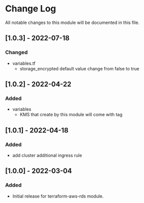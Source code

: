 # Change Log

All notable changes to this module will be documented in this file.


## [1.0.3] - 2022-07-18

### Changed

- variables.tf
  - storage_encrypted default value change from false to true



## [1.0.2] - 2022-04-22
  

### Added

- variables
  - KMS that create by this module will come with tag

## [1.0.1] - 2022-04-18

### Added

- add cluster additional ingress rule 

## [1.0.0] - 2022-03-04

### Added

- Initial release for terraform-aws-rds module.
